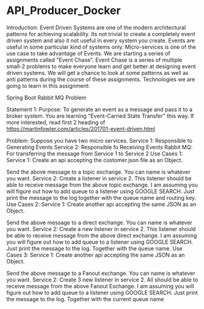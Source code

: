 # API_Producer_Docker
Introduction: Event Driven Systems are one of the modern architectural patterns for achieving scalability. Its not trivial to create a completely event driven system and also it not useful in every system you create. Events are useful in some particular kind of systems only. Micro-services is one of the use case to take advantage of Events. We are starting a series of assignments called "Event Chase". Event Chase is a series of multiple small-2 problems to make everyone learn and get better at designing event driven systems. We will get a chance to look at some patterns as well as anti patterns during the course of these assignments. Technologies we are going to learn in this assignment:

Spring Boot
Rabbit MQ Problem 

Statement 1: Purpose: To generate an event as a message and pass it to a broker system. You are learning "Event-Carried State Transfer" this way. If more interested, read first 2 heading of https://martinfowler.com/articles/201701-event-driven.html 


Problem: Suppose you have two micro services.
Service 1: Responsible to Generating Events
Service 2: Responsible fo Receiving Events
Rabbit MQ: For transferring the message from Service 1 to Service 2 
Use Cases 1: Service 1:
Create an api accepting the customer.json file as an Object.

Send the above message to a topic exchange. You can name is whatever you want. Service 2:
Create a listener in service 2. This listener should be able to receive message from the above topic exchange.
I am assuming you will figure out how to add queue to a listener using GOOGLE SEARCH.
Just print the message to the log together with the queue name and routing key. 
Use Cases 2: Service 1:
Create another api accepting the same JSON as an Object.

Send the above message to a direct exchange. You can name is whatever you want. 
Service 2:
Create a new listener in service 2. This listener should be able to receive message from the above direct exchange.
I am assuming you will figure out how to add queue to a listener using GOOGLE SEARCH.
Just print the message to the log. Together with the queue name. 
Use Cases 3: Service 1:
Create another api accepting the same JSON as an Object.

Send the above message to a Fanout exchange. You can name is whatever you want. 
Service 2:
Create 3 new listener in service 2. All should be able to receive message from the above Fanout Exchange.
I am assuming you will figure out how to add queue to a listener using GOOGLE SEARCH.
Just print the message to the log. Together with the current queue name
